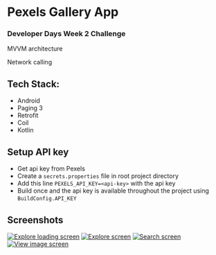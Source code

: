 # Pexels Gallery App
### Developer Days Week 2 Challenge

MVVM architecture

Network calling

## Tech Stack:
-   Android
-   Paging 3
-   Retrofit
-   Coil
-   Kotlin

## Setup API key
-   Get api key from Pexels
-   Create a `secrets.properties` file in root project directory
-   Add this line `PEXELS_API_KEY=<api-key>` with the api key
-   Build once and the api key is available throughout the project using `BuildConfig.API_KEY`

## Screenshots
[![Explore loading screen](assets/screenshot01.png)]()
[![Explore screen](assets/screenshot02.png)]()
[![Search screen](assets/screenshot03.png)]()
[![View image screen](assets/screenshot04.png)]()
